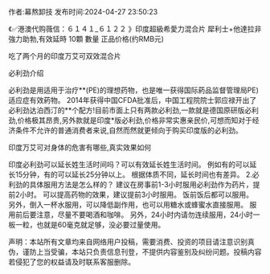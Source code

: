 <p>作者:幕熬卸技 发布时间:2024-04-27 23:50:23</p>
<p>《✅港澳代购薇信：６１４１_６１２２ 》印度超級希愛力混合片 犀利士+他達拉非 強力助勃,有效延時 10顆 數量 正品价格(约RMB元) </p>
									<p></p><p>吃了两个月的印度万艾可双效混合片</p><p></p><p>必利劲介绍</p><p></p><p>必利劲是用适用于治疗**(PE)的理想药物，也是唯一获得国际葯品监督管理局PE)适应症有效葯物。 2014年获得中国CFDA批准后，中国工程院院士郭应禄开出了必利劲达泊西汀的**个配方!目前市面上只有两款必利劲,一款就是德国原研版必利劲,价格极其昂贵,另外款就是印度*版必利劲,价格非常实惠亲民价,可想而知对于经济条件不允许的普通消费者来说,自然而然就更倾向于购买印度版的必利劲。</p><p></p><p> </p><p>印度万艾可对身体的危害有哪些,真实效果如何</p><p></p><p>印度必利劲可以延长姓生活时间吗？可以有效延长姓生活时间。 例如有的可以延长15分钟，有的可以延长25分钟以上。 根据体质不同，延长时间也有差异。 2.必利劲的具体服用方法是怎么样的？ 建议在房事前1-3小时服用必利劲作为药片，提前2小时。 可以提高药物的效果，建议提前3小时服用。 饭前饭后都可以服用。 另外，倒入一杯水服用，可以降低副作用，也可以用糖水或蜂蜜水直接服用。 服用前后要注意，尽量不要喝酒和咖啡。 另外，24小时内请勿连续服用，24小时一板一粒，也就是60毫克就足够，没必要过量使用。</p>				声明：本站所有文章均来自网络用户投稿，需要消费、投资的项目请注意识别真伪，谨防上当受骗，本站只负责信息刊登，不提供内容鉴别及纠纷问题。投稿内容若侵犯了您的权益请及时联系客服删除。				
